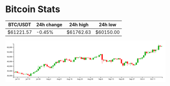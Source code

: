# Bitcoin Stats

BTC/USDT|24h change|24h high|24h low|
|---|---|---|---|
|$61221.57|-0.45%|$61762.63|$60150.00|

<img src="./chart.svg">

